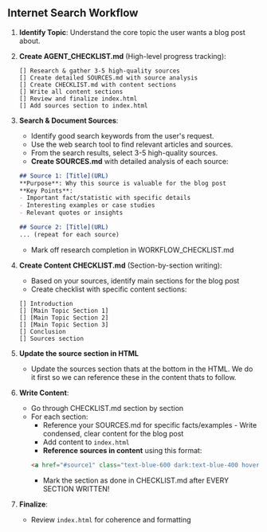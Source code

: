 ## Internet Search Workflow

1.  **Identify Topic**: Understand the core topic the user wants a blog post about.


2.  **Create AGENT_CHECKLIST.md** (High-level progress tracking):
    ```
    [] Research & gather 3-5 high-quality sources
    [] Create detailed SOURCES.md with source analysis
    [] Create CHECKLIST.md with content sections
    [] Write all content sections
    [] Review and finalize index.html
    [] Add sources section to index.html
    ```

3.  **Search & Document Sources**:
    - Identify good search keywords from the user's request.
    - Use the web search tool to find relevant articles and sources.
    - From the search results, select 3-5 high-quality sources.
    - **Create SOURCES.md** with detailed analysis of each source:
    ```markdown
    ## Source 1: [Title](URL)
    **Purpose**: Why this source is valuable for the blog post
    **Key Points**:
    - Important fact/statistic with specific details
    - Interesting examples or case studies
    - Relevant quotes or insights
    
    ## Source 2: [Title](URL)
    ... (repeat for each source)
    ```
    - Mark off research completion in WORKFLOW_CHECKLIST.md

4.  **Create Content CHECKLIST.md** (Section-by-section writing):
    - Based on your sources, identify main sections for the blog post
    - Create checklist with specific content sections:
    ```
    [] Introduction
    [] [Main Topic Section 1]
    [] [Main Topic Section 2]
    [] [Main Topic Section 3]
    [] Conclusion
    [] Sources section
    ```

5. **Update the source section in HTML** 
    - Update the sources section thats at the bottom in the HTML. We do it first so we can reference these in the content thats to follow.

6.  **Write Content**:
    - Go through CHECKLIST.md section by section
    - For each section:
        - Reference your SOURCES.md for specific facts/examples        - Write condensed, clear content for the blog post
        - Add content to `index.html`
        - **Reference sources in content** using this format:
        ```html
        <a href="#source1" class="text-blue-600 dark:text-blue-400 hover:underline">[1]</a>
        ```
        - Mark the section as done in CHECKLIST.md after EVERY SECTION WRITTEN!

7.  **Finalize**: 
    - Review `index.html` for coherence and formatting